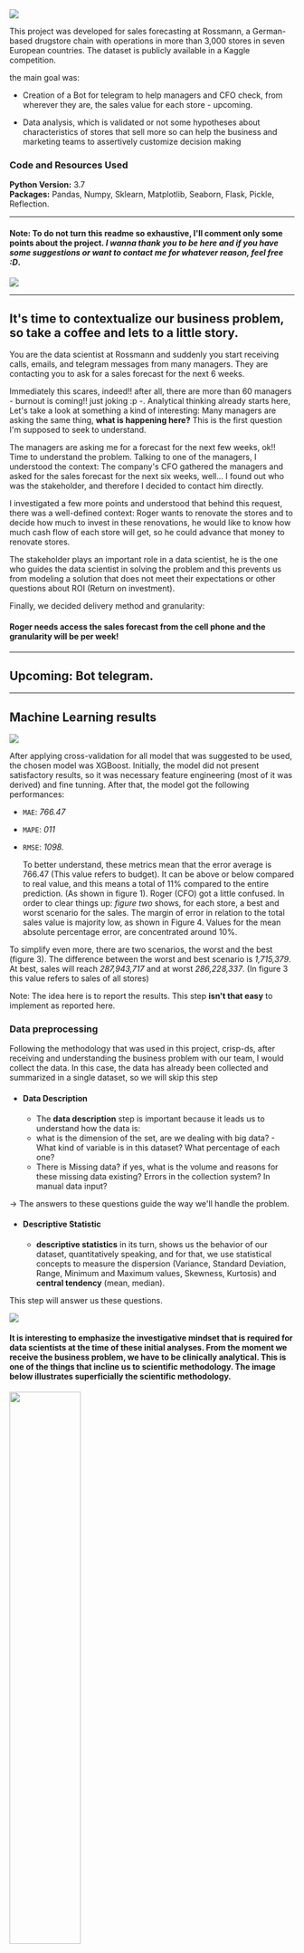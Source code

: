 
<img src="img/2sPred.gif/"/>

This project was developed for sales forecasting at Rossmann, a German-based drugstore chain with operations in more than 3,000 stores in seven European countries. The dataset is publicly available in a Kaggle competition.

the main goal was:

- Creation of a Bot for telegram to help managers and CFO check, from wherever they are, the sales value for each store - upcoming.

- Data analysis, which is validated or not some hypotheses about characteristics of stores that sell more so can help the business and marketing teams to assertively customize decision making
### Code and Resources Used
**Python Version:** 3.7                                                                                                                   
**Packages:** Pandas, Numpy, Sklearn, Matplotlib, Seaborn, Flask, Pickle, Reflection.                                             


____

#### Note: To do not turn this readme so exhaustive, I'll comment only some points about the project. *I wanna thank you to be here and if you have some suggestions or want to contact me for whatever reason, feel free :D*.
  <a href="https://www.linkedin.com/in/jean-rodrigues/" target="_blank"><img src="https://img.shields.io/badge/-LinkedIn-%230077B5?style=for-the-badge&logo=linkedin&logoColor=white"   target="_blank"></a> 
____

## It's time to contextualize our business problem, so take a coffee and lets to a little story.

You are the data scientist at Rossmann and suddenly you start receiving calls, emails, and telegram messages from many managers. They are contacting you to ask for a sales forecast for the next 6 weeks.

Immediately this scares, indeed!! after all, there are more than 60 managers - burnout is coming!!  just joking :p -. Analytical thinking already starts here, Let's take a look at something a kind of interesting: Many managers are asking the same thing, **what is happening here?** This is the first question I'm supposed to seek to understand.

The managers are asking me for a forecast for the next few weeks, ok!! Time to understand the problem. 
Talking to one of the managers, I understood the context: The company's CFO gathered the managers and asked for the sales forecast for the next six weeks, well... I found out who was the stakeholder, and therefore I decided to contact him directly.
 
I investigated a few more points and understood that behind this request, there was a well-defined context: Roger wants to renovate the stores and to decide how much to invest in these renovations, he would like to know how much cash flow of each store will get, so he could advance that money to renovate stores.

The stakeholder plays an important role in a data scientist, he is the one who guides the data scientist in solving the problem and this prevents us from modeling a solution that does not meet their expectations or other questions about ROI (Return on investment). 

Finally, we decided  delivery method and granularity:

#### Roger needs access the sales forecast from the cell phone and the granularity will be per week!
 
____
## Upcoming: Bot telegram.
____
## Machine Learning results

<img src="img/all_resume.png/"/>


After applying cross-validation for all model that was suggested to be used, the chosen model was XGBoost. Initially, the model did not present satisfactory results, so it was necessary feature engineering (most of it was derived) and fine tunning. After that, the model got the following performances:

- ```MAE```: _766.47_

- ```MAPE```: _011_

- ```RMSE```: _1098._

  To better understand, these metrics mean that the error average is 766.47 (This value refers to budget). It can be above or below compared to real value,  and this means a total of 11% compared to the entire prediction. (As shown in figure 1). Roger (CFO) got a little confused. In order to clear things up:  _figure two_ shows, for each store, a best and worst scenario for the sales. The margin of error in relation to the total sales value is majority low, as shown in Figure 4. Values for the mean absolute percentage error, are concentrated around 10%. 

To simplify even more, there are two scenarios, the worst and the best (figure 3). The difference between the worst and best scenario is _1,715,379_. At best, sales will reach _287,943,717_ and at worst _286,228,337_. (In figure 3 this value refers to sales of all stores)

Note: The idea here is to report the results. This step **isn't that easy** to implement as reported here.

### Data preprocessing

Following the methodology that was used in this project, crisp-ds, after receiving and understanding the business problem with our team, I would collect the data. In this case, the data has already been collected and summarized in a single dataset, so we will skip this step

- #### Data Description
  
   - The **data description** step is important because it leads us to understand how the data is:
   - what is the dimension of the set, are we dealing with big data? - What kind of variable is in this dataset? What percentage of each one? 
   - There is Missing data? if yes, what is the volume and reasons for these missing data existing? Errors in the collection system? In manual data input? 

-> The answers to these questions guide the way we'll handle the problem.
 
- #### Descriptive Statistic
  
    - **descriptive statistics** in its turn, shows us the behavior of our dataset, quantitatively speaking, and for that, we use statistical concepts to measure the dispersion (Variance, Standard Deviation, Range, Minimum and Maximum values, Skewness, Kurtosis) and **central tendency** (mean, median).

This step will answer us these questions.
 
<img src="img/descriptive_step.png/"/>

#### It is interesting to emphasize the investigative mindset that is required for data scientists at the time of these initial analyses. From the moment we receive the business problem, we have to be clinically analytical. This is one of the things that incline us to scientific methodology. The image below illustrates superficially the scientific methodology.

 <img src="img/The_Scientific_Method.png/" width='50%' />

- ####  Data Cleaning

This is an important task in any data science project. Most algorithms, in terms of machine learning, are not built to deal with missing values or data that is in the wrong data type. This step aimed two main tasks:
  
  
   **Change data types**: When you get data, some features are in the wrong format (e.g: "Date" variable, commonly, it's in string format instead of "date" format) and it isn't appropriate to work on it. 
  

  **Imputation**: Missing values exist!! When you're working on a project and face missing values, there are basically three ways to handle it:
    
   - To collect more data or generate more data by imbalanced-learn package (undersampling, oversampling technics)
   - To understand the reasons behind missing values look toward business questions.
   - And finally, the easiest way to deal with that, deleting.

**As an example, the figure below represents the relative count of missing data in this analysis**  
  <img src="img/nan_percentage.png/" width=25% />
  
The percentage amount of missing data is a substantial value, so excluding it's out of the question, so it remains for us to treat it thinking about business, for that, let's go to a brief description of each variable:
   
   - **CompetitionDistante**: _Distance in meters to the nearest competitor store
    
   - **CompetitionOpenSinceMonth/Year**: _gives the approximate year and month of the time the nearest competitor was opened_  
    
   - **PromoSinceWeek/Year**: _describes the year and calendar week when the store started participating in Promo2_
    
   - **PromoInterval**: _describes the consecutive intervals Promo2 is started, naming the months the promotion is started_
    
To understand what the data cleaning approaches were:

- **CompetitionOpenSinceMonth**  -> Filled with **month** that is located in ```date```
- **CompetitionOpenSinceYear**   -> Filled with **year** located in ```date```
- **PromoSinceWeek**             -> Filled with **week** derivated from ```date```
- **PromoSinceYear**             -> Filled with **year** located in ```date```

*The logic behind these data imputation: "If there're null values in these columns both CompetitionOpenSinceMonth/Year or PromoSinceWeek/Year, we can assume that: 'The first occurrence that was observed, is the week/year that there into date feature, then, we can fill it with a week or year accordantly with the date*

- **PromoInterval** filled with null values with 0 (the store is not participating in consecutive promo sales). With promo_interval, a dummy variable is_promo2 was created to indicate whether a store is holding consecutive promo sales on that day.**
-
- **CompetitionDistance:** It is expressed in meters but, sometimes it was NaN value, so for this case, I assumed that there wasn't Competition with stores around or Competitors are so far away, that we can assume that there's no competition. To not delete this entire observation, I assumed a value higher than the highest value in the dataset.**

____

### MindMap Hypothesis
In order to guide EDA step, it was created a *mindmap hypothesis* containing some question to be answer. In a corporation, this mindmap, easealy, comes from a mind storming with the team.
_____
### EDA

### I. Univariate Analysis
#### - Target Variable: distribution looks like a Poisson distribution, with a positive skew and right tail. We will need to rescale our data before training the model.
 <img src="img/univariate_numerical.png" width=150% />

#### Numerical Variables 
 <img src="img/univariate_numerical_1.1.png" width=100% />
 
   **Note**
   All variables don't follow a normal distribution;
This graph was usefull to take some insight to guide our mindmap hypothesis since it gives us a superficial understand on data. 


- **Categorical Variables**
<img src="img/univariate_categorical.png" width=100% />

- **Note**
  
  - ```state_holiday```: It's clear that exists more sales on public holidays. Easter and Christmas aren't substancialy diffent. (Fig 1)
  
  - ```store_type```: There are more sales for store of type "a". Store of type 'b' is the smallest when we are talking about saling. (Fig 2)
  
  - ```assortment```: Stores with Assortment of type "extra" are the ones that sell least. (Fig 3)
______

### II. Bivareate Analysis
Now our focus goes to the bivariate analysis: How each independent variable behaves against the dependent variable (sales)? Here we validate or not our hypothesis list and raise valuable insights for the business team. I can't forget to point out that is, usually, in this step, we analyze a variable's relevancy to the model.

- ### Stores with consecutive promotions sell more.
<img src="img/h1_1.png" width=100% />
 
 - **False**
  - Stores with consecutive promotions, despite having a behavior similar to that of stores with Traditional promotions, it doesn't give an advantage in selling. Apparently, after a certain time, sell fall drastically to this store that maintains consecutive promotion 

- ### Stores open over Christmas holiday should sell more.
 
 <img src="img/h2.png" width=100% />
 
  - **FALSE**
    - _Stores sell more on public holidays and Easter. However, but we have to point out that our data doesn't capture Christmas sales in 2015. It goes until mid-June._
 
 
- ### Over the year, stores should sell more.
<img src="img/h3_3.png" width=100% />

 - **FALSE**
    - _Our data completely show the opposite of this hypothesis: Stores are selling less along the years, and year has a strong negative linear correlation with sales (-0.92). However, the year 2015 is not closed (dataset goes till mid-2015) as I said previously._


 - ### Stores sell more during the 2nd semester
 <img src="img/h4.png" width=100% />
 
  - **FALSE**
 
    - _Stores sell more on the 1st semester.The heatmap (fig 3) shows that month and sales have a strong negative linear correlation: as the months goes by, sales decrease._
 

 - ### Stores with extended ```assortment``` type sell more 

For the variable assortment, we have three types of assortment: _basic, extended, and extra_.

<img src="img/h6.png" width=60% />
<img src="img/h6_1.png" width=60% />
<img src="img/h6_2.png" width=60% />

 - **FALSE**
    - _Bigger assortment sell less. However, the number of data points for stores with assortment 'extra' is very low compared to the others. Assortment 'extra' follows a similar sales pattern of the others (fig3)._
 
 - ### Stores with near competitors sell less.

The variable ```competition_distance``` is the distance from a Rossmann store to another store (competitor)

<img src="img/h7.png" width=120% />
<img src="img/h7_1.png" width=120% />

- **FALSE**
    - _Stores near competitors, surprisingly, sell more than stores with competitors far away. We can tell that it's because data is concentrated within the range distance of 0-20000 meters (fig 3). But, maybe not! From the barplot (fig 1), we see that sales are higher for stores with competitors within 0-1000 meters.The second graph (from left to right), in the second line is a heatmap. The negative value -0.23 inside the dark blue square is the pearson correlation. It means, as competition distance increase, sales revenues decrease._


 - ### Stores with longer competitors sell more. 
<img src="img/h8.png" width=100% />

 - **FALSE**
 
 - ### Stores with consecutive promotions for longer time, sell more.
 <img src="img/h9.png" width=100% />
 <img src="img/h9_2.png" width=100% />

- **FALSE**

- ### Stores sell less over school holidays.

 <img src="img/h10.png" width=100% />
 
  - **TRUE**
 
    - _Stores sell less during school holidays! It's interesting look at Sept and August month, sales increase over these months, and this phenomenon happens, probably, because it's school vacation, so, if it's school holiday or not, it does not matter._

 - ### Stores sell less on weekends.
 
 <img src="img/h11.png" width=120% />
 
  - **True**
 
    - _From the barplot above, sales are bigger on weekdays than on weekends. The barplot above ( fig 1) shows that Rossmann stores sell more on Mondays (represented by column 1), Across the weekdays (2-5 columns) has a good sale performance, and after, it declines till the worst day of sales on Sundays (7).As shown in the heatmap and scatterplot, the variable day_of_week shows a strong linear negative correlation with sales, which indicates that day_of_week is probably an essential feature to explain our target variable._

 - ### Stores sell more after the 10th day.
 <img src="img/h12.png" width=120% />
 
  - **True**
 
 In some companies, the salary payment is set on day 10 every month. To analyze the effect of sales before and after day 10, it was created the variables ```before_day_10``` and ```after_day_10```.
 
 ### Multivareate Analysis 
In multivariate analysis, we have to answer basicly two questions:

1 - **Target variable & independent variables (predictors)**: is there any predictor in our dataset that is highly correlated to the target? If so, this predictor is an important feature of our prediction model.

2 - **Independent variables**: is there any predictor that is highly correlated to another predictor? If so, we might consider removing one of them since they "explain" the target variable. We have to remove one or the other due to two reasons: 
  - (1) In machine learning models, a simpler model is preferred (Occam's razor principle).
  - (2) It eliminates multicollinearity problems, which can be a serious headache on linear regression models once independent variables should be independent of each other. Models full of highly correlated independent variables creates a lot of noise on the model, thus that makes our sales prediction no assertive
 
  <img src="img/multivariate_num.png"/>

 
 Note:
 
 Target variable and independent variables.

**Variables with positive correlation with sales:**
- Weak: ```is_weekday```, ```promo2_since_year```
- Medium: ```promo```
- Strong: ```customers```


Negative correlation with sales:
Weak: ```day_of_the_week```, ```ìs_promo```,```promo2```
Medium: -
Strong: -





____
### Data Modeling

**Machine learning is facilitated with numerical data and at the same range**

The idea of data modeling in a data science project is to basically solve two problems:

- 1. As I mentioned before, the models (_at least most_) were engineered to handle in a better way with  numerical data, however, there is categorical data within the dataset, which makes hard the model performance or sometimes are complitely misunderstood. These categorical data will need to be converted to numbers.

<img src="img/cat_feats.png" width=100% />

For these categorical variables, highlighted in the image above, we use different techniques.

For ```state_holiday``` a technique called OneHotEncoding was used. Here we didnt fall into curse of dimensionality, just because this feature stores just three kind of holidays and it does not encrease substancialy our dataset.
For ```store_type``` the Label Encoder technique was used and finally for ```assortment``` Order Encoder was used.

_For anyone interested and to reduce the size of this readme, I will recommend [reading this article](https://towardsdatascience.com/all-about-categorical-variable-encoding-305f3361fd02) to understand the details of the technics chosen in this project._


- 2. Variables with greater range, as shown in the image below, and this tends to bias the model. So to deal with this problem, we need to make the variables on the same scale in order to deal with bias problem.

 <img src="img/dados_escalas_diferentes.png" width=100% />
 
 
 To assertively regularize the features ```competition_distance```, ```year```, ```competition_time_month``` and ```promo_time_week```, it is necessary to check their distribution to understand if they have outliers and this defines the technique used here. For these rescaling, RobustScaler was used, a function of the preprocessing module of the Sklearn library. 
_____


If you are here, thank you one more time for reading :relaxed:
